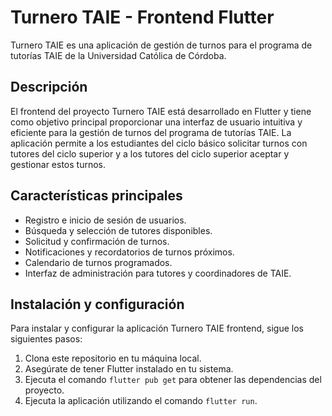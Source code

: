 # Turnero TAIE - Frontend Flutter

Turnero TAIE es una aplicación de gestión de turnos para el programa de tutorías TAIE de la Universidad Católica de Córdoba.

## Descripción

El frontend del proyecto Turnero TAIE está desarrollado en Flutter y tiene como objetivo principal proporcionar una interfaz de usuario intuitiva y eficiente para la gestión de turnos del programa de tutorías TAIE. La aplicación permite a los estudiantes del ciclo básico solicitar turnos con tutores del ciclo superior y a los tutores del ciclo superior aceptar y gestionar estos turnos.

## Características principales

- Registro e inicio de sesión de usuarios.
- Búsqueda y selección de tutores disponibles.
- Solicitud y confirmación de turnos.
- Notificaciones y recordatorios de turnos próximos.
- Calendario de turnos programados.
- Interfaz de administración para tutores y coordinadores de TAIE.

## Instalación y configuración

Para instalar y configurar la aplicación Turnero TAIE frontend, sigue los siguientes pasos:

1. Clona este repositorio en tu máquina local.
2. Asegúrate de tener Flutter instalado en tu sistema.
3. Ejecuta el comando `flutter pub get` para obtener las dependencias del proyecto.
4. Ejecuta la aplicación utilizando el comando `flutter run`.